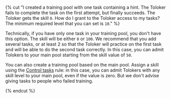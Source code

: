 {% cut "I created a training pool with one task containing a hint. The Toloker fails to complete the task on the first attempt, but finally succeeds. The Toloker gets the skill `0`. How do I grant to the Toloker access to my tasks? The minimum required level that you can set is `10`." %}

Technically, if you have only one task in your training pool, you don't have this option. The skill will be either `0` or `100`. We recommend that you add several tasks, or at least 2 so that the Toloker will practice on the first task and will be able to do the second task correctly. In this case, you can admit Tolokers to your main pool starting from the skill value of `50`.

You can also create a training pool based on the main pool. Assign a skill using the [Control tasks](../../../../guide/concepts/goldenset.md) rule: in this case, you can admit Tolokers with any skill level to your main pool, even if the value is zero. But we don't advise giving tasks to people who failed training.

{% endcut %}